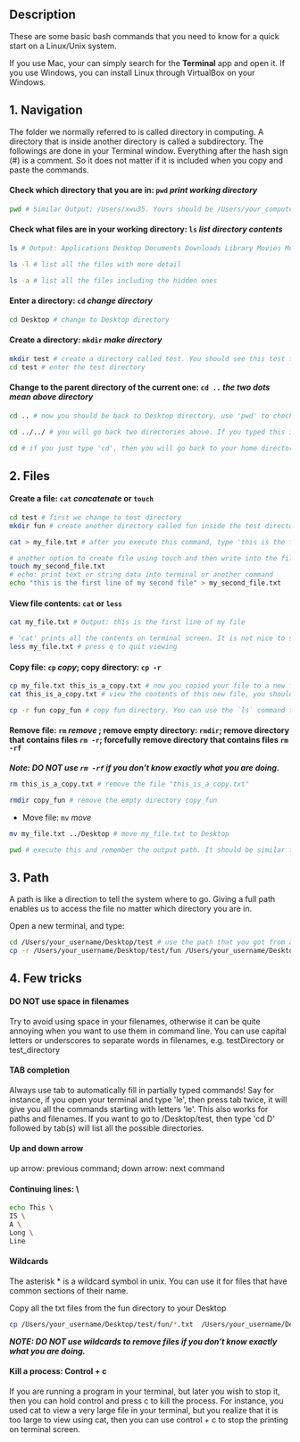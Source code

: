## Description

These are some basic bash commands that you need to know for a quick start on a Linux/Unix system. 

If you use Mac, your can simply search for the **Terminal** app and open it. If you use Windows, you can install Linux through VirtualBox on your Windows. 

## 1. Navigation

The folder we normally referred to is called directory in computing. A directory that is inside another directory is called a subdirectory. The followings are done in your Terminal window. Everything after the hash sign (#) is a comment. So it does not matter if it is included when you copy and paste the commands.

#### Check which directory that you are in: `pwd` *print working directory* 

```bash
pwd # Similar Output: /Users/xwu35. Yours should be /Users/your_computer_username
```

#### Check what files are in your working directory: `ls` *list directory contents*

```bash
ls # Output: Applications Desktop Documents Downloads Library Movies Music Pictures 

ls -l # list all the files with more detail

ls -a # list all the files including the hidden ones
```

#### Enter a directory: `cd` *change directory*
```bash
cd Desktop # change to Desktop directory
```

#### Create a directory: `mkdir` *make directory*
```bash
mkdir test # create a directory called test. You should see this test folder on your desktop now if you did type 'cd Desktop' above
cd test # enter the test directory
```

#### Change to the parent directory of the current one: `cd ..` *the two dots mean above directory*
```bash
cd .. # now you should be back to Desktop directory, use 'pwd' to check

cd ../../ # you will go back two directories above. If you typed this instead of 'cd ..' when you are in test directory, then you should be back to /Users/your_computer_username

cd # if you just type 'cd', then you will go back to your home directory /Users/your_computer_username. this is the same as 'cd ~'
```

## 2. Files

#### Create a file: `cat` *concatenate* or `touch`
```bash
cd test # first we change to test directory
mkdir fun # create another directory called fun inside the test directory. We will use this one later.

cat > my_file.txt # after you execute this command, type 'this is the first line of my file' as the content, then press control + d to stop

# another option to create file using touch and then write into the file using echo
touch my_second_file.txt
# echo: print text or string data into terminal or another command
echo "this is the first line of my second file" > my_second_file.txt 
```
#### View file contents: `cat` or `less`
```bash
cat my_file.txt # Output: this is the first line of my file 

# 'cat' prints all the contents on terminal screen. It is not nice to see if it is a large file. If you want to view a large file, you can use 'less' to view the file.
less my_file.txt # press q to quit viewing 
```

#### Copy file: `cp` *copy*; copy directory: `cp -r`
```bash
cp my_file.txt this_is_a_copy.txt # now you copied your file to a new file called 'this_is_a_copy.txt'
cat this_is_a_copy.txt # view the contents of this new file, you should see the same output as my_file.txt. 

cp -r fun copy_fun # copy fun directory. You can use the `ls` command to list all the files: copy_fun  fun   my_file.txt  this_is_a_copy.txt
```

#### Remove file: `rm` *remove* ; remove empty directory: `rmdir`; remove directory that contains files `rm -r`; forcefully remove directory that contains files `rm -rf` 

***Note: DO NOT use `rm -rf` if you don’t know exactly what you are doing.***
```bash
rm this_is_a_copy.txt # remove the file "this_is_a_copy.txt"

rmdir copy_fun # remove the empty directory copy_fun
```
  
- Move file: `mv` *move*
```bash
mv my_file.txt ../Desktop # move my_file.txt to Desktop

pwd # execute this and remember the output path. It should be similar to this: /Users/xwu35/Desktop/test
```

## 3. Path

A path is like a direction to tell the system where to go. Giving a full path enables us to access the file no matter which directory you are in.

Open a new terminal, and type:
```bash
cd /Users/your_username/Desktop/test # use the path that you got from above. Now you are in the test directory
cp -r /Users/your_username/Desktop/test/fun /Users/your_username/Desktop # copy the fun directory to your Desktop
```

## 4. Few tricks

#### DO NOT use space in filenames

Try to avoid using space in your filenames, otherwise it can be quite annoying when you want to use them in command line. You can use capital letters or underscores to separate words in filenames, e.g. testDirectory or test_directory

#### TAB completion

Always use tab to automatically fill in partially typed commands! Say for instance, if you open your terminal and type 'le', then press tab twice, it will give you all the commands starting with letters 'le'. This also works for paths and filenames. If you want to go to /Desktop/test, then type 'cd D' followed by tab(s) will list all the possible directories. 

#### Up and down arrow

up arrow: previous command; down arrow: next command

#### Continuing lines: \
```bash
echo This \
IS \
A \
Long \
Line
```

#### Wildcards

The asterisk * is a wildcard symbol in unix. You can use it for files that have common sections of their name. 

Copy all the txt files from the fun directory to your Desktop
```bash
cp /Users/your_username/Desktop/test/fun/*.txt  /Users/your_username/Desktop/ 
```
***NOTE: DO NOT use wildcards to remove files if you don’t know exactly what you are doing.***

#### Kill a process: Control + c

If you are running a program in your terminal, but later you wish to stop it, then you can hold control and press c to kill the process. For instance, you used cat to view a very large file in your terminal, but you realize that it is too large to view using cat, then you can use control + c to stop the printing on terminal screen.